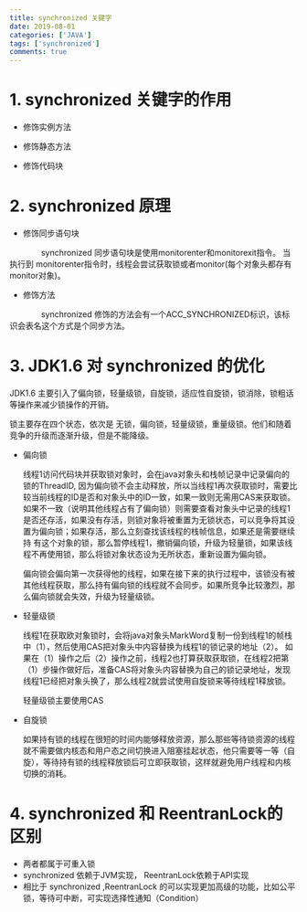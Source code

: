 ```yaml
---
title: synchronized 关键字
date: 2019-08-01
categories: ['JAVA']
tags: ['synchronized']
comments: true
---
```



<!--more-->


# 1. synchronized 关键字的作用

* 修饰实例方法

* 修饰静态方法

* 修饰代码块


# 2. synchronized 原理

* 修饰同步语句块

&nbsp;&nbsp;&nbsp;&nbsp;&nbsp;&nbsp;&nbsp;&nbsp;&nbsp;&nbsp;&nbsp;&nbsp;&nbsp; synchronized 同步语句块是使用monitorenter和monitorexit指令。 当执行到 monitorenter指令时，线程会尝试获取锁或者monitor(每个对象头都存有monitor对象)。

* 修饰方法

&nbsp;&nbsp;&nbsp;&nbsp;&nbsp;&nbsp;&nbsp;&nbsp;&nbsp;&nbsp;&nbsp;&nbsp;&nbsp; synchronized 修饰的方法会有一个ACC_SYNCHRONIZED标识，该标识会表名这个方式是个同步方法。

# 3. JDK1.6 对 synchronized 的优化

JDK1.6 主要引入了偏向锁，轻量级锁，自旋锁，适应性自旋锁，锁消除，锁粗话等操作来减少锁操作的开销。

锁主要存在四个状态，依次是 无锁，偏向锁，轻量级锁，重量级锁。他们和随着竞争的升级而逐渐升级，但是不能降级。

* 偏向锁  

    线程1访问代码块并获取锁对象时，会在java对象头和栈帧记录中记录偏向的锁的ThreadID, 因为偏向锁不会主动释放，所以当线程1再次获取锁时，需要比较当前线程的ID是否和对象头中的ID一致，如果一致则无需用CAS来获取锁。
    如果不一致（说明其他线程占有了偏向锁）则需要查看对象头中记录的线程1是否还存活，如果没有存活，则锁对象将被重置为无锁状态，可以竞争将其设置为偏向锁；如果存活，那么立刻查找该线程的栈帧信息，如果还是需要继续持
    有这个对象的锁，那么暂停线程1，撤销偏向锁，升级为轻量锁，如果该线程不再使用锁，那么将锁对象状态设为无所状态，重新设置为偏向锁。

    偏向锁会偏向第一次获得他的线程，如果在接下来的执行过程中，该锁没有被其他线程获取，那么持有偏向锁的线程就不会同步。如果所竞争比较激烈，那么偏向锁就会失效，升级为轻量级锁。
* 轻量级锁  

    线程1在获取欧对象锁时，会将java对象头MarkWord复制一份到线程1的帧栈中（1），然后使用CAS把对象头中内容替换为线程1的锁记录的地址（2）。
    如果在（1）操作之后（2）操作之前，线程2也打算获取获取锁，在线程2把第（1）步操作做好后，准备CAS将对象头内容替换为自己的锁记录地址，发现线程1已经把对象头换了，那么线程2就尝试使用自旋锁来等待线程1释放锁。

    轻量级锁主要使用CAS

* 自旋锁  

    如果持有锁的线程在很短的时间内能够释放资源，那么那些等待锁资源的线程就不需要做内核态和用户态之间切换进入阻塞挂起状态，他只需要等一等（自旋），等待持有锁的线程释放锁后可立即获取锁，这样就避免用户线程和内核切换的消耗。

# 4. synchronized 和 ReentranLock的区别

* 两者都属于可重入锁
* synchronized 依赖于JVM实现， ReentranLock依赖于API实现
* 相比于 synchronized ,ReentranLock 的可以实现更加高级的功能，比如公平锁，等待可中断，可实现选择性通知（Condition）
